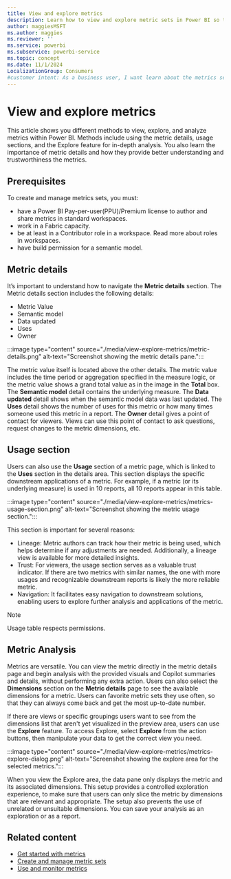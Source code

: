 ```yaml
---
title: View and explore metrics
description: Learn how to view and explore metric sets in Power BI so that your members of your organization can find and reuse key metrics.
author: maggiesMSFT
ms.author: maggies
ms.reviewer: ''
ms.service: powerbi
ms.subservice: powerbi-service
ms.topic: concept
ms.date: 11/1/2024
LocalizationGroup: Consumers
#customer intent: As a business user, I want learn about the metrics sections in Power BI so that I can understand the insights the metrics are giving me.
---
```


# View and explore metrics

This article shows you different methods to view, explore, and analyze metrics within Power BI. Methods include using the metric details, usage sections, and the Explore feature for in-depth analysis. You also learn the importance of metric details and how they provide better understanding and trustworthiness the metrics.

## Prerequisites

To create and manage metrics sets, you must:

- have a Power BI Pay-per-user(PPU)/Premium license to author and share metrics in standard workspaces.
- work in a Fabric capacity.
- be at least in a Contributor role in a workspace. Read more about roles in workspaces.
- have build permission for a semantic model.

## Metric details

It’s important to understand how to navigate the **Metric details** section. The Metric details section includes the following details:

- Metric Value
- Semantic model
- Data updated
- Uses
- Owner

:::image type="content" source="./media/view-explore-metrics/metric-details.png" alt-text="Screenshot showing the metric details pane.":::

The metric value itself is located above the other details. The metric value includes the time period or aggregation specified in the measure logic, or the metric value shows a grand total value as in the image in the **Total** box. The **Semantic model** detail contains the underlying measure. The **Data updated** detail shows when the semantic model data was last updated. The **Uses** detail shows the number of uses for this metric or how many times someone used this metric in a report. The **Owner** detail gives a point of contact for viewers. Views can use this point of contact to ask questions, request changes to the metric dimensions, etc.

## Usage section

Users can also use the **Usage** section of a metric page, which is linked to the **Uses** section in the details area. This section displays the specific downstream applications of a metric. For example, if a metric (or its underlying measure) is used in 10 reports, all 10 reports appear in this table.

:::image type="content" source="./media/view-explore-metrics/metrics-usage-section.png" alt-text="Screenshot showing the metric usage section.":::

This section is important for several reasons:

- Lineage: Metric authors can track how their metric is being used, which helps determine if any adjustments are needed. Additionally, a lineage view is available for more detailed insights.
- Trust: For viewers, the usage section serves as a valuable trust indicator. If there are two metrics with similar names, the one with more usages and recognizable downstream reports is likely the more reliable metric.
- Navigation: It facilitates easy navigation to downstream solutions, enabling users to explore further analysis and applications of the metric.

> [!NOTE]
> Usage table respects permissions.

## Metric Analysis

Metrics are versatile. You can view the metric directly in the metric details page and begin analysis with the provided visuals and Copilot summaries and details, without performing any extra action. Users can also select the **Dimensions** section on the **Metric details** page to see the available dimensions for a metric. Users can favorite metric sets they use often, so that they can always come back and get the most up-to-date number.

If there are views or specific groupings users want to see from the dimensions list that aren't yet visualized in the preview area, users can use the **Explore** feature. To access Explore, select **Explore** from the action buttons, then manipulate your data to get the correct view you need.

:::image type="content" source="./media/view-explore-metrics/metrics-explore-dialog.png" alt-text="Screenshot showing the explore area for the selected metrics.":::

When you view the Explore area, the data pane only displays the metric and its associated dimensions. This setup provides a controlled exploration experience, to make sure that users can only slice the metric by dimensions that are relevant and appropriate. The setup also prevents the use of unrelated or unsuitable dimensions. You can save your analysis as an exploration or as a report.

## Related content

- [Get started with metrics](create-metric-sets.md)
- [Create and manage metric sets](create-metric-sets.md)
- [Use and monitor metrics](use-monitor-metrics.md)